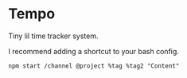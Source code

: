 # Tempo

Tiny lil time tracker system.

I recommend adding a shortcut to your bash config.

```
npm start /channel @project %tag %tag2 "Content"
```